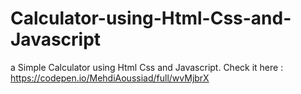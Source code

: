 # Calculator-using-Html-Css-and-Javascript
a Simple Calculator using Html Css and Javascript.
Check it here : https://codepen.io/MehdiAoussiad/full/wvMjbrX
